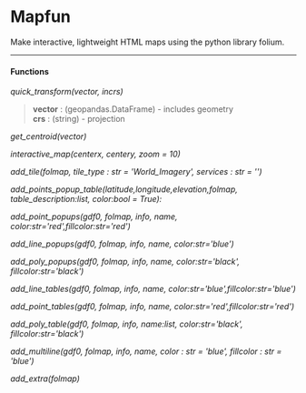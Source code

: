 # Mapfun

Make interactive, lightweight HTML maps using the python library folium.  

----
#### Functions  
   
*quick_transform(vector, incrs)*  
>**vector**  : (geopandas.DataFrame) - includes geometry  
>**crs**     : (string) - projection

*get_centroid(vector)*

*interactive_map(centerx, centery, zoom = 10)*

*add_tile(folmap, tile_type : str = 'World_Imagery', services : str = '')*

*add_points_popup_table(latitude,longitude,elevation,folmap, table_description:list, color:bool = True):*

*add_point_popups(gdf0, folmap, info, name, color:str='red',fillcolor:str='red')*

*add_line_popups(gdf0, folmap, info, name, color:str='blue')*

*add_poly_popups(gdf0, folmap, info, name, color:str='black', fillcolor:str='black')*

*add_line_tables(gdf0, folmap, info, name, color:str='blue',fillcolor:str='blue')*

*add_point_tables(gdf0, folmap, info, name, color:str='red',fillcolor:str='red')*

*add_poly_table(gdf0, folmap, info, name:list, color:str='black', fillcolor:str='black')*

*add_multiline(gdf0, folmap, info, name, color : str = 'blue', fillcolor : str = 'blue')*

*add_extra(folmap)*









